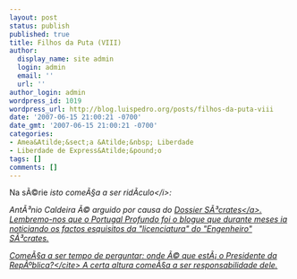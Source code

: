 ```yaml
---
layout: post
status: publish
published: true
title: Filhos da Puta (VIII)
author:
  display_name: site admin
  login: admin
  email: ''
  url: ''
author_login: admin
wordpress_id: 1019
wordpress_url: http://blog.luispedro.org/posts/filhos-da-puta-viii
date: '2007-06-15 21:00:21 -0700'
date_gmt: '2007-06-15 21:00:21 -0700'
categories:
- Amea&Atilde;&sect;a &Atilde;&nbsp; Liberdade
- Liberdade de Express&Atilde;&pound;o
tags: []
comments: []
---
```

<p>Na s&Atilde;&copy;rie <i>isto come&Atilde;&sect;a a ser rid&Atilde;&shy;culo<&#47;i>:
<p>Ant&Atilde;&sup3;nio Caldeira &Atilde;&copy; arguido por causa do <a href="http:&#47;&#47;doportugalprofundo.blogspot.com&#47;2007&#47;06&#47;arguido-por-causa-do-dossier-scrates.html">Dossier S&Atilde;&sup3;crates<&#47;a>. Lembremo-nos que o Portugal Profundo foi o blogue que durante meses ia noticiando os factos esquisitos da "licenciatura" do "Engenheiro" S&Atilde;&sup3;crates.
<p>Come&Atilde;&sect;a a ser tempo de perguntar: <cite>onde &Atilde;&copy; que est&Atilde;&iexcl; o Presidente da Rep&Atilde;&ordm;blica?<&#47;cite> A certa altura come&Atilde;&sect;a a ser responsabilidade dele.</p>
